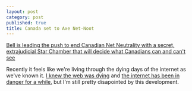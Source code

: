 ```yaml
---
layout: post
category: post
published: true
title: Canada set to Axe Net-Noot
---
```

[Bell is leading the push to end Canadian Net Neutrality with a secret, extrajudicial Star Chamber that will decide what Canadians can and can't see](https://boingboing.net/2017/12/05/piracyfinder-general-2.html)

Recently it feels like we're living through the dying days of the internet as we've known it. [I knew the web was dying](http://ajroach42.github.io/gopher-remembering-the-web-that-wasn-t/) and [the internet has been in danger for a while.](http://ajroach42.github.io/a-modern-bbs/) but I'm still pretty disapointed by this development.
